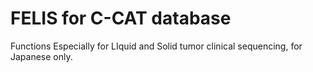 # FELIS for C-CAT database
Functions Especially for LIquid and Solid tumor clinical sequencing, for Japanese only.

